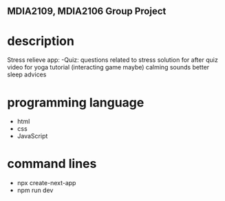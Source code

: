 ## MDIA2109, MDIA2106 Group Project

# description
Stress relieve app:
-Quiz:
questions related to stress
solution for after quiz
video for yoga tutorial
(interacting game maybe)
calming sounds
better sleep advices

# programming language 
- html
- css
- JavaScript

# command lines
- npx create-next-app
- npm run dev
